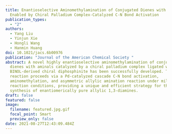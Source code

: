 ```yaml
---
title: Enantioselective Aminomethylamination of Conjugated Dienes with Aminals
  Enabled by Chiral Palladium Complex-Catalyzed C-N Bond Activation
publication_types:
  - "2"
authors:
  - Yang Liu
  - Yinjun Xie
  - Hongli Wang
  - Hanmin Huang
doi: 10.1021/jacs.6b00976
publication: "Journal of the American Chemical Society "
abstract: A novel highly enantioselective aminomethylamination of conjugated
  dienes with aminals catalyzed by a chiral palladium complex ligated with
  BINOL-derived chiral diphosphinite has been successfully developed. This
  reaction proceeds via a Pd-catalyzed cascade C-N bond activation,
  aminomethylation, and asymmetric allylic amination reaction under mild
  reaction conditions, providing a unique and efficient strategy for the
  synthesis of enantiomerically pure allylic 1,3-diamines.
draft: false
featured: false
image:
  filename: featured.jpg.gif
  focal_point: Smart
  preview_only: false
date: 2021-08-27T12:43:09.484Z
---
```

